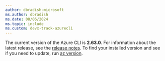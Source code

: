 ```yaml
---
author: dbradish-microsoft
ms.author: dbradish
ms.date: 08/06/2024
ms.topic: include
ms.custom: devx-track-azurecli
---
```


The current version of the Azure CLI is __2.63.0__. For information about the latest release, see the [release notes](../release-notes-azure-cli.md). To find your installed version and see if you need to update, run [az version](/cli/azure/reference-index#az_version).
